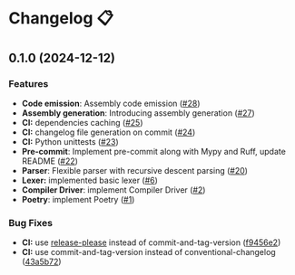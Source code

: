 # Changelog 📋

## 0.1.0 (2024-12-12)

### Features

- **Code emission**: Assembly code emission ([#28](https://github.com/d-u-d-e/c-compiler/pull/28))
- **Assembly generation**: Introducing assembly generation ([#27](https://github.com/d-u-d-e/c-compiler/pull/27))
- **CI:** dependencies caching ([#25](https://github.com/d-u-d-e/c-compiler/issues/25))
- **CI:** changelog file generation on commit ([#24](https://github.com/d-u-d-e/c-compiler/issues/24))
- **CI:** Python unittests ([#23](https://github.com/d-u-d-e/c-compiler/issues/23))
- **Pre-commit**: Implement pre-commit along with Mypy and Ruff, update README ([#22](https://github.com/d-u-d-e/c-compiler/pull/22))
- **Parser**: Flexible parser with recursive descent parsing ([#20](https://github.com/d-u-d-e/c-compiler/pull/20))
- **Lexer:** implemented basic lexer ([#6](https://github.com/d-u-d-e/c-compiler/issues/6))
- **Compiler Driver**: implement Compiler Driver ([#2](https://github.com/d-u-d-e/c-compiler/pull/2))
- **Poetry**: implement Poetry ([#1](https://github.com/d-u-d-e/c-compiler/pull/1))

### Bug Fixes

- **CI:** use [release-please](https://github.com/googleapis/release-please) instead of commit-and-tag-version ([f9456e2](https://github.com/d-u-d-e/c-compiler/commit/f9456e243cbc8841ed104dcc6f83fd0a66e2b104))
- **CI:** use commit-and-tag-version instead of conventional-changelog ([43a5b72](https://github.com/d-u-d-e/c-compiler/commit/43a5b722b7fdc5aab509fb2d784664ea401f054e))
